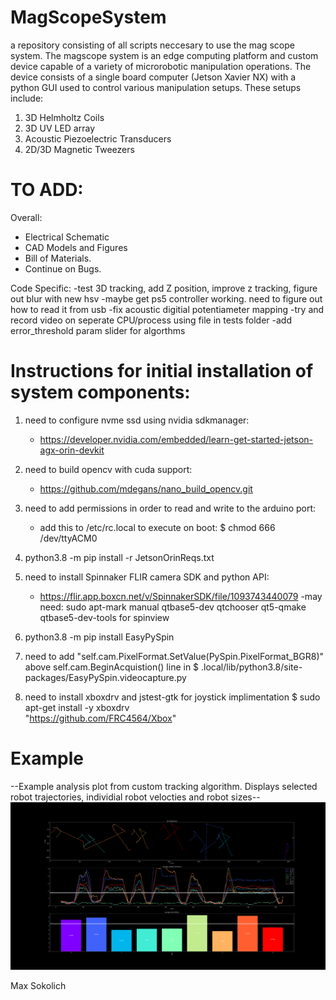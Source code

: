 # MagScopeSystem
a repository consisting of all scripts neccesary to use the mag scope system. The magscope system is an edge computing platform and custom device capable of a variety of microrobotic manipulation operations. The device consists of a single board computer (Jetson Xavier NX) with a python GUI used to control various manipulation setups. 
These setups include:
1) 3D Helmholtz Coils
2) 3D UV LED array
3) Acoustic Piezoelectric Transducers
4) 2D/3D Magnetic Tweezers

# TO ADD:
Overall:
- Electrical Schematic
- CAD Models and Figures
- Bill of Materials.
- Continue on Bugs.


Code Specific:
-test 3D tracking, add Z position, improve z tracking, figure out blur with new hsv 
-maybe get ps5 controller working. need to figure out how to read it from usb
-fix acoustic digitial potentiameter mapping
-try and record video on seperate CPU/process using file in tests folder
-add error_threshold param slider for algorthms

# Instructions for initial installation of system components:
1) need to configure nvme ssd using nvidia sdkmanager:  
    - https://developer.nvidia.com/embedded/learn-get-started-jetson-agx-orin-devkit

2) need to build opencv with cuda support: 
    - https://github.com/mdegans/nano_build_opencv.git

3) need to add permissions in order to read and write to the arduino port: 
    - add this to /etc/rc.local to execute on boot: $ chmod 666 /dev/ttyACM0

4) python3.8 -m pip install -r JetsonOrinReqs.txt

4) need to install Spinnaker FLIR camera SDK and python API: 
    - https://flir.app.boxcn.net/v/SpinnakerSDK/file/1093743440079
    -may need: sudo apt-mark manual qtbase5-dev qtchooser qt5-qmake qtbase5-dev-tools for spinview 

5) python3.8 -m pip install EasyPySpin

6) need to add "self.cam.PixelFormat.SetValue(PySpin.PixelFormat_BGR8)" above self.cam.BeginAcquistion() line in $ .local/lib/python3.8/site-packages/EasyPySpin.videocapture.py


7) need to install xboxdrv and jstest-gtk for joystick implimentation 
        $ sudo apt-get install -y xboxdrv         
        "https://github.com/FRC4564/Xbox"
    

# Example
--Example analysis plot from custom tracking algorithm. Displays selected robot trajectories, individial robot velocties and robot sizes--
![alt text](https://github.com/MaxSokolich/MagScopeSystem/blob/main/src/imgs/ExampleDataPlot.png?raw=true)




Max Sokolich
